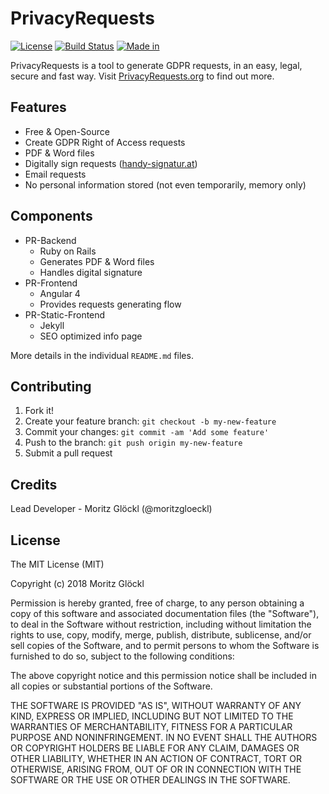 # PrivacyRequests

[![License](https://img.shields.io/github/license/privacyrequests/privacyrequests.svg)](https://github.com/privacyrequests/privacyrequests/blob/master/LICENSE)
[![Build Status](https://travis-ci.com/privacyrequests/privacyrequests.svg?branch=master)](https://travis-ci.com/privacyrequests/privacyrequests)
[![Made in](https://img.shields.io/badge/made%20in-Austria-%23ED2939.svg)](https://en.wikipedia.org/wiki/Austria)

PrivacyRequests is a tool to generate GDPR requests, in an easy, legal, secure and fast way. Visit [PrivacyRequests.org](https://privacyrequests.org/) to find out more.

## Features

- Free & Open-Source
- Create GDPR Right of Access requests
- PDF & Word files
- Digitally sign requests ([handy-signatur.at](https://handy-signatur.at/))
- Email requests
- No personal information stored (not even temporarily, memory only)

## Components

- PR-Backend
  - Ruby on Rails
  - Generates PDF & Word files
  - Handles digital signature
- PR-Frontend
  - Angular 4
  - Provides requests generating flow
- PR-Static-Frontend
  - Jekyll
  - SEO optimized info page

More details in the individual `README.md` files.

## Contributing
 
1. Fork it!
2. Create your feature branch: `git checkout -b my-new-feature`
3. Commit your changes: `git commit -am 'Add some feature'`
4. Push to the branch: `git push origin my-new-feature`
5. Submit a pull request
 
## Credits
 
Lead Developer - Moritz Glöckl (@moritzgloeckl)

## License
 
The MIT License (MIT)

Copyright (c) 2018 Moritz Glöckl

Permission is hereby granted, free of charge, to any person obtaining a copy of this software and associated documentation files (the "Software"), to deal in the Software without restriction, including without limitation the rights to use, copy, modify, merge, publish, distribute, sublicense, and/or sell copies of the Software, and to permit persons to whom the Software is furnished to do so, subject to the following conditions:

The above copyright notice and this permission notice shall be included in all copies or substantial portions of the Software.

THE SOFTWARE IS PROVIDED "AS IS", WITHOUT WARRANTY OF ANY KIND, EXPRESS OR IMPLIED, INCLUDING BUT NOT LIMITED TO THE WARRANTIES OF MERCHANTABILITY, FITNESS FOR A PARTICULAR PURPOSE AND NONINFRINGEMENT. IN NO EVENT SHALL THE AUTHORS OR COPYRIGHT HOLDERS BE LIABLE FOR ANY CLAIM, DAMAGES OR OTHER LIABILITY, WHETHER IN AN ACTION OF CONTRACT, TORT OR OTHERWISE, ARISING FROM, OUT OF OR IN CONNECTION WITH THE SOFTWARE OR THE USE OR OTHER DEALINGS IN THE SOFTWARE.
